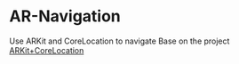 # AR-Navigation
Use ARKit and CoreLocation to navigate
Base on the project [ARKit+CoreLocation](https://github.com/ProjectDent/ARKit-CoreLocation)
